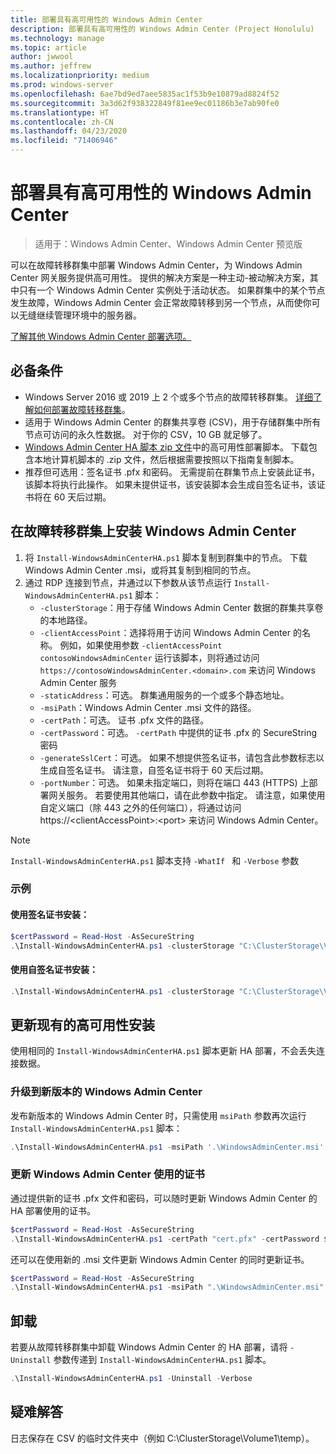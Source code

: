```yaml
---
title: 部署具有高可用性的 Windows Admin Center
description: 部署具有高可用性的 Windows Admin Center (Project Honolulu)
ms.technology: manage
ms.topic: article
author: jwwool
ms.author: jeffrew
ms.localizationpriority: medium
ms.prod: windows-server
ms.openlocfilehash: 6ae7bd9ed7aee5835ac1f53b9e10879ad8824f52
ms.sourcegitcommit: 3a3d62f938322849f81ee9ec01186b3e7ab90fe0
ms.translationtype: HT
ms.contentlocale: zh-CN
ms.lasthandoff: 04/23/2020
ms.locfileid: "71406946"
---
```

# <a name="deploy-windows-admin-center-with-high-availability"></a>部署具有高可用性的 Windows Admin Center

>适用于：Windows Admin Center、Windows Admin Center 预览版

可以在故障转移群集中部署 Windows Admin Center，为 Windows Admin Center 网关服务提供高可用性。 提供的解决方案是一种主动-被动解决方案，其中只有一个 Windows Admin Center 实例处于活动状态。 如果群集中的某个节点发生故障，Windows Admin Center 会正常故障转移到另一个节点，从而使你可以无缝继续管理环境中的服务器。 

[了解其他 Windows Admin Center 部署选项。](../plan/installation-options.md)

## <a name="prerequisites"></a>必备条件

- Windows Server 2016 或 2019 上 2 个或多个节点的故障转移群集。 [详细了解如何部署故障转移群集](../../../failover-clustering/failover-clustering-overview.md)。
- 适用于 Windows Admin Center 的群集共享卷 (CSV)，用于存储群集中所有节点可访问的永久性数据。 对于你的 CSV，10 GB 就足够了。
- [Windows Admin Center HA 脚本 zip 文件](https://aka.ms/WACHAScript)中的高可用性部署脚本。 下载包含本地计算机脚本的 .zip 文件，然后根据需要按照以下指南复制脚本。
- 推荐但可选用：签名证书 .pfx 和密码。 无需提前在群集节点上安装此证书，该脚本将执行此操作。 如果未提供证书，该安装脚本会生成自签名证书，该证书将在 60 天后过期。

## <a name="install-windows-admin-center-on-a-failover-cluster"></a>在故障转移群集上安装 Windows Admin Center

1. 将 ```Install-WindowsAdminCenterHA.ps1``` 脚本复制到群集中的节点。 下载 Windows Admin Center .msi，或将其复制到相同的节点。
2. 通过 RDP 连接到节点，并通过以下参数从该节点运行 ```Install-WindowsAdminCenterHA.ps1``` 脚本：
    - `-clusterStorage`：用于存储 Windows Admin Center 数据的群集共享卷的本地路径。
    - `-clientAccessPoint`：选择将用于访问 Windows Admin Center 的名称。 例如，如果使用参数 `-clientAccessPoint contosoWindowsAdminCenter` 运行该脚本，则将通过访问 `https://contosoWindowsAdminCenter.<domain>.com` 来访问 Windows Admin Center 服务
    - `-staticAddress`：可选。 群集通用服务的一个或多个静态地址。 
    - `-msiPath`：Windows Admin Center .msi 文件的路径。
    - `-certPath`：可选。 证书 .pfx 文件的路径。
    - `-certPassword`：可选。 `-certPath` 中提供的证书 .pfx 的 SecureString 密码
    - `-generateSslCert`：可选。 如果不想提供签名证书，请包含此参数标志以生成自签名证书。 请注意，自签名证书将于 60 天后过期。
    - `-portNumber`：可选。 如果未指定端口，则将在端口 443 (HTTPS) 上部署网关服务。 若要使用其他端口，请在此参数中指定。 请注意，如果使用自定义端口（除 443 之外的任何端口），将通过访问 https://\<clientAccessPoint\>:\<port\> 来访问 Windows Admin Center。

> [!NOTE]
> ```Install-WindowsAdminCenterHA.ps1``` 脚本支持 ```-WhatIf ``` 和 ```-Verbose``` 参数

### <a name="examples"></a>示例

#### <a name="install-with-a-signed-certificate"></a>使用签名证书安装：

```powershell
$certPassword = Read-Host -AsSecureString
.\Install-WindowsAdminCenterHA.ps1 -clusterStorage "C:\ClusterStorage\Volume1" -clientAccessPoint "contoso-ha-gateway" -msiPath ".\WindowsAdminCenter.msi" -certPath "cert.pfx" -certPassword $certPassword -Verbose
```

#### <a name="install-with-a-self-signed-certificate"></a>使用自签名证书安装：

```powershell
.\Install-WindowsAdminCenterHA.ps1 -clusterStorage "C:\ClusterStorage\Volume1" -clientAccessPoint "contoso-ha-gateway" -msiPath ".\WindowsAdminCenter.msi" -generateSslCert -Verbose
```

## <a name="update-an-existing-high-availability-installation"></a>更新现有的高可用性安装

使用相同的 ```Install-WindowsAdminCenterHA.ps1``` 脚本更新 HA 部署，不会丢失连接数据。

### <a name="update-to-a-new-version-of-windows-admin-center"></a>升级到新版本的 Windows Admin Center

发布新版本的 Windows Admin Center 时，只需使用 ```msiPath``` 参数再次运行 ```Install-WindowsAdminCenterHA.ps1``` 脚本：

```powershell
.\Install-WindowsAdminCenterHA.ps1 -msiPath '.\WindowsAdminCenter.msi' -Verbose
```

### <a name="update-the-certificate-used-by-windows-admin-center"></a>更新 Windows Admin Center 使用的证书

通过提供新的证书 .pfx 文件和密码，可以随时更新 Windows Admin Center 的 HA 部署使用的证书。

```powershell
$certPassword = Read-Host -AsSecureString
.\Install-WindowsAdminCenterHA.ps1 -certPath "cert.pfx" -certPassword $certPassword -Verbose
```

还可以在使用新的 .msi 文件更新 Windows Admin Center 的同时更新证书。

```powershell
$certPassword = Read-Host -AsSecureString
.\Install-WindowsAdminCenterHA.ps1 -msiPath ".\WindowsAdminCenter.msi" -certPath "cert.pfx" -certPassword $certPassword -Verbose
``` 

## <a name="uninstall"></a>卸载

若要从故障转移群集中卸载 Windows Admin Center 的 HA 部署，请将 ```-Uninstall``` 参数传递到 ```Install-WindowsAdminCenterHA.ps1``` 脚本。

```powershell
.\Install-WindowsAdminCenterHA.ps1 -Uninstall -Verbose
```

## <a name="troubleshooting"></a>疑难解答

日志保存在 CSV 的临时文件夹中（例如 C:\ClusterStorage\Volume1\temp）。